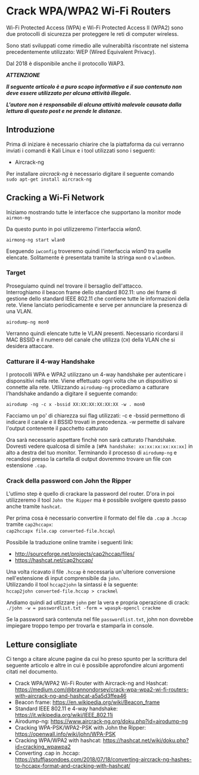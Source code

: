 # Crack WPA/WPA2 Wi-Fi Routers

Wi-Fi Protected Access (WPA) e Wi-Fi Protected Access II (WPA2) sono due protocolli di sicurezza per proteggere le reti di
computer wireless.

Sono stati sviluppati come rimedio alle vulnerabiltà riscontrate nel sistema precedentemente utilizzato: WEP (Wired 
Equivalent Privacy).

Dal 2018 è disponibile anche il protocollo WAP3.

***ATTENZIONE***

***Il seguente articolo è a puro scopo informativo e il suo contenuto non deve essere utilizzato per alcuna attività
illegale.***

***L'autore non è responsabile di alcuna attività malevole causata dalla lettura di questo post e ne prende le distanze.***

## Introduzione

Prima di iniziare è necessario chiarire che la piattaforma da cui verranno inviati i comandi è Kali Linux e i tool utilizzati
sono i seguenti:
  * Aircrack-ng

Per installare *aircrack-ng* è necessario digitare il seguente comando\
`sudo apt-get install aircrack-ng`

## Cracking a Wi-Fi Network

Iniziamo mostrando tutte le interfacce che supportano la monitor mode\
`airmon-mg`

Da questo punto in poi utilizzeremo l'interfaccia _wlan0_.

`airmong-ng start wlan0`

Eseguendo `iwconfig` troveremo quindi l'interfaccia _wlan0_ tra quelle elencate.
Solitamente è presentata tramite la stringa `mon0` o `wlan0mon`.

### Target

Proseguiamo quindi nel trovare il bersaglio dell'attacco.\
Interroghiamo il beacon frame dello standard 802.11: uno dei frame di gestione dello standard IEEE 802.11 che contiene tutte le informazioni della rete. Viene lanciato periodicamente e serve per annunciare la presenza di una VLAN.

`airodump-ng mon0`

Verranno quindi elencate tutte le VLAN presenti.
Necessario ricordarsi il MAC BSSID e il numero del canale che utilizza (`CH`) della VLAN che si desidera attaccare.

### Catturare il 4-way Handshake

I protocolli WPA e WPA2 utilizzano un 4-way handshake per autenticare i disponsitivi nella rete.
Viene effettuato ogni volta che un dispositivo si connette alla rete.
Utliizzando `airodump-ng` procediamo a catturare l'handshake andando a digitare il seguente comando:

`airodump -ng -c x -bssid XX:XX:XX:XX:XX:XX -w . mon0`

Facciamo un po' di chiarezza sui flag utilizzati:
-c e -bssid permettono di indicare il canale e il BSSID trovati in precedenza.
-w permette di salvare l'output contenente il pacchetto catturato

Ora sarà necessario aspettare finchè non sarà catturato l'handshake.
Dovresti vedere qualcosa di simile a `[WPA handshake: xx:xx:xx:xx:xx:xx]` in alto a destra del tuo monitor.
Terminando il processo di `airodump-ng` e recandosi presso la cartella di output dovremmo trovare un file con estensione `.cap`.

### Crack della password con John the Ripper

L'utlimo step è quello di crackare la password del router.
D'ora in poi utilizzeremo il tool `John the Ripper` ma è possibile svolgere questo passo anche tramite `hashcat`.

Per prima cosa è necessario convertire il formato del file da `.cap` a `.hccap` tramite `cap2hccapx`:\
`cap2hccapx file.cap converted-file.hccap`\

Possibile la traduzione online tramite i seguenti link:
 * http://sourceforge.net/projects/cap2hccap/files/
 * https://hashcat.net/cap2hccap/

Una volta ricavato il file `.hccap` è necessaria un'ulteriore conversione nell'estensione di input comprensibile da `john`.\
Utilizzando il tool `hccap2john` la sintassi è la seguente:\
`hccap2john converted-file.hccap > crackme`\

Andiamo quindi ad utlizzare `john` per la vera e propria operazione di crack:\
`./john -w = passwordlist.txt -form = wpaspk-opencl crackme`

Se la password sarà contenuta nel file `passwordlist.txt`, john non dovrebbe impiegare troppo tempo per trovarla e stamparla in console.

## Letture consigliate

Ci tengo a citare alcune pagine da cui ho preso spunto per la scrittura del seguente articolo e altre in cui è possibile approfondire alcuni argomenti citati nel documento.
 * Crack WPA/WPA2 Wi-Fi Router with Aircrack-ng and Hashcat: https://medium.com/@brannondorsey/crack-wpa-wpa2-wi-fi-routers-with-aircrack-ng-and-hashcat-a5a5d3ffea46
 * Beacon frame: https://en.wikipedia.org/wiki/Beacon_frame
 * Standard IEEE 802.11 e 4-way handshake: https://it.wikipedia.org/wiki/IEEE_802.11i
 * Airodump-ng: https://www.aircrack-ng.org/doku.php?id=airodump-ng
 * Cracking WPA-PSK/WPA2-PSK with John the Ripper: https://openwall.info/wiki/john/WPA-PSK
 * Cracking WPA/WPA2 with hashcat: https://hashcat.net/wiki/doku.php?id=cracking_wpawpa2
 * Converting .cap in .hccap: https://stuffjasondoes.com/2018/07/18/converting-aircrack-ng-hashes-to-hccapx-format-and-cracking-with-hashcat/

